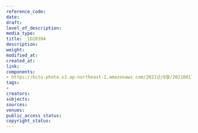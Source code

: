 ```yaml
---
reference_code: 
date: 
draft: 
level_of_description: 
media_type: 
title: _1D20394
description: 
weight: 
modified_at: 
created_at: 
link: 
components:
- https://kctu-photo.s3.ap-northeast-2.amazonaws.com/2021년/8월/20210811_양경수+위원장+영장실질심사에+대한+민주노총+입장발표+기자회견/_1D20394.jpg
tags:
- 
creators: 
subjects: 
sources: 
venues: 
public_access_status: 
copyright_status: 
---
```

